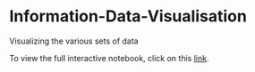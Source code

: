 # Information-Data-Visualisation
Visualizing the various sets of data 

To view the full interactive notebook, click on this [link](https://nbviewer.org/github/haet97trivedi/Information-Data-Visualisation/blob/master/Information%20Visualisation%20-%20Using%20Altair%20.ipynb#).

